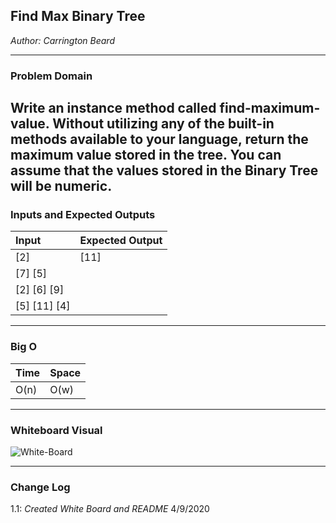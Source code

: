 
## Find Max Binary Tree
*Author: Carrington Beard*

---

### Problem Domain
Write an instance method called find-maximum-value. Without utilizing any of the built-in methods available to your language,
return the maximum value stored in the tree.
You can assume that the values stored in the Binary Tree will be numeric.
---

### Inputs and Expected Outputs

| Input | Expected Output |
| :----------- | :----------- |
| [2] | [11]|
| [7] [5]|
| [2] [6] [9]|
| [5] [11] [4]|


---

### Big O


| Time | Space |
| :----------- | :----------- |
| O(n) | O(w) |


---


### Whiteboard Visual

![White-Board](https://user-images.githubusercontent.com/58369033/78929985-2aae5400-7a58-11ea-9bf5-03b0166091a5.jpg)

---

### Change Log
 
1.1: *Created White Board and README* 4/9/2020
